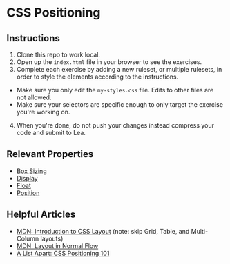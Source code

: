 # CSS Positioning

## Instructions

1. Clone this repo to work local.
2. Open up the `index.html` file in your browser to see the exercises.
3. Complete each exercise by adding a new ruleset, or multiple rulesets, in order to style the elements according to the instructions.

- Make sure you only edit the `my-styles.css` file. Edits to other files are not allowed.
- Make sure your selectors are specific enough to only target the exercise you're working on.

4. When you're done, do not push your changes instead compress your code and submit to Lea.

## Relevant Properties

- [Box Sizing](https://developer.mozilla.org/en-US/docs/Web/CSS/box-sizing)
- [Display](https://developer.mozilla.org/en-US/docs/Web/CSS/display)
- [Float](https://developer.mozilla.org/en-US/docs/Web/CSS/float)
- [Position](https://developer.mozilla.org/en-US/docs/Web/CSS/position)

## Helpful Articles

- [MDN: Introduction to CSS Layout](https://developer.mozilla.org/en-US/docs/Learn/CSS/CSS_layout/Introduction) (note: skip Grid, Table, and Multi-Column layouts)
- [MDN: Layout in Normal Flow](https://developer.mozilla.org/en-US/docs/Web/CSS/CSS_Flow_Layout/Block_and_Inline_Layout_in_Normal_Flow)
- [A List Apart: CSS Positioning 101](https://alistapart.com/article/css-positioning-101/)
